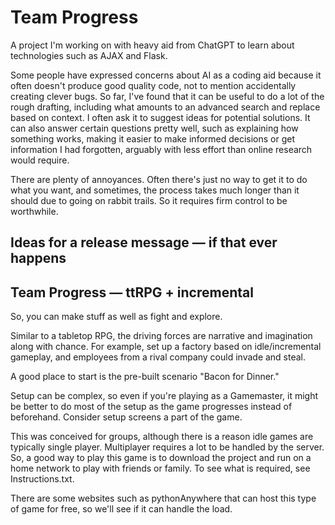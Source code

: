 # Team Progress
A project I'm working on with heavy aid from ChatGPT to learn about technologies such as AJAX and Flask.

Some people have expressed concerns about AI as a coding aid because it often doesn't produce good quality code, not to mention accidentally creating clever bugs.
So far, I've found that it can be useful to do a lot of the rough drafting,
including what amounts to an advanced search and replace based on context.
I often ask it to suggest ideas for potential solutions.
It can also answer certain questions pretty well,
such as explaining how something works,
making it easier to make informed decisions or get information I had forgotten,
arguably with less effort than online research would require.

There are plenty of annoyances. Often there's just no way to get it to
do what you want, and sometimes,
the process takes much longer than it should due to going on rabbit trails.
So it requires firm control to be worthwhile.


## Ideas for a release message &mdash; if that ever happens

Team Progress &mdash; ttRPG + incremental
----

So, you can make stuff as well as fight and explore.

Similar to a tabletop RPG,
the driving forces are narrative and imagination along with chance.
For example, set up a factory based on idle/incremental gameplay,
and employees from a rival company could invade and steal.

A good place to start is the pre-built scenario "Bacon for Dinner."

Setup can be complex,
so even if you're playing as a Gamemaster,
it might be better to do most of the setup as the game progresses
instead of beforehand.
Consider setup screens a part of the game.

This was conceived for groups,
although there is a reason idle games are typically single player.
Multiplayer requires a lot to be handled by the server.
So, a good way to play this game is to download the project
and run on a home network to play with friends or family.
To see what is required, see Instructions.txt.

There are some websites such as pythonAnywhere that can host
this type of game for free,
so we'll see if it can handle the load.
